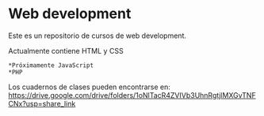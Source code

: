 # Web development

Este es un repositorio de cursos de web development.

Actualmente contiene HTML y CSS

    *Próximamente JavaScript
    *PHP
Los cuadernos de clases pueden encontrarse en: https://drive.google.com/drive/folders/1oNlTacR4ZVIVb3UhnRgtjlMXGvTNFCNx?usp=share_link
